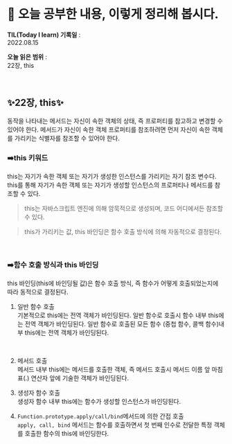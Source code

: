 # 📕 오늘 공부한 내용, 이렇게 정리해 봅시다.

**TIL(Today I learn) 기록일** : <br>
2022.08.15

**오늘 읽은 범위** : <br>
22장, this

<br>

## ✨**22장, this**✨

동작을 나타내는 메서드는 자신이 속한 객체의 상태, 즉 프로퍼티를 참고하고 변경할 수 있어야 한다. 메서드가 자신이 속한 객체 프로퍼티를 참조하려면 먼저 자신이 속한 객체를 가리키는 식별자를 참조할 수 있어야 한다.

### ➡️this 키워드

this는 자기가 속한 객체 또는 자기가 생성한 인스턴스를 가리키는 자기 참조 변수다. this를 통해 자기가 속한 객체 또는 자기가 생성할 인스턴스의 프로퍼티나 메서드를 참조할 수 있다.

> this는 자바스크립트 엔진에 의해 암묵적으로 생성되며, 코드 어디에서든 참조할 수 있다.

> this가 가리키는 값, this 바인딩은 함수 호출 방식에 의해 자동적으로 결정된다.

<br>

### ➡️함수 호출 방식과 this 바인딩

this 바인딩(this에 바인딩될 값)은 함수 호출 방식, 즉 함수가 어떻게 호출되었는지에 따라 동적으로 결정된다.

1. 일반 함수 호출 <br>
   기본적으로 this에는 전역 객체가 바인딩된다.
   일반 함수로 호출시 함수 내부 this에는 전역 객체가 바인딩된다.
   일반 함수로 호출된 모든 함수 (중첩 함수, 콜백 함수)내부 this에는 전역 객체가 바인딩된다.

<br>

2. 메서드 호출 <br>
   메서드 내부 this에는 메서드를 호출한 객체, 즉 메서드 호출시 메서드 이름 앞 마침표(.) 연산자 앞에 기술한 객체가 바인딩된다.

3. 생성자 함수 호출 <br>
   생성자 함수 내부 this에는 함수가 생성할 인스턴스가 바인딩된다.

4. `Function.prototype.apply/call/bind`메서드에 의한 간접 호출 <br>
   `apply, call, bind` 메서드는 함수를 호출하면서 첫 번째 인수로 전달한 특정 객체를 호출한 함수의 this에 바인딩한다.
